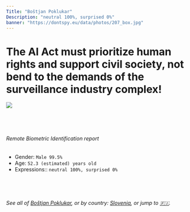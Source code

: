 ```yaml
---
Title: "Boštjan Poklukar"
Description: "neutral 100%, surprised 0%"
banner: "https://dontspy.eu/data/photos/207_box.jpg"
---
```


# The AI Act must prioritize human rights and support civil society, not bend to the demands of the surveillance industry complex!

<link rel="stylesheet" type="text/css" href="/css/blog.css" />

<div class="is-fake" hidden>

_This image is **clearly fake**_, yet we [continue to collect them because the AI Act negotiations](/blog/why-deepfake/) are heading in a direction that will only make people's lives more complicated. For a more in-depth explanation, read: [Double threat: why losing the battle against Face Biometrics would fuel the proliferation of deepfakes](/blog/the-dual-threat-how-losing-the-biometric-battle-fuels-deepfake-proliferation/).


</div>

<!-- <img src="https://dontspy.eu/data/photos/54_box.jpg" /> -->
<img src="https://dontspy.eu/data/photos/207_box.jpg" />

## <br>

###### Remote Biometric Identification report

* <span class="label">Gender:</span> `Male 99.5%`
* <span class="label">Age:</span> `52.3 (estimated) years old`
* <span class="label">Expressions::</span> `neutral 100%, surprised 0%`

## <br>

###### See all of [Boštjan Poklukar](/policymaker#Bo%C5%A1tjan%20Poklukar), or by country: [Slovenia](/country#Slovenia), or jump to [🇫🇮](/x/39).

## <br>
